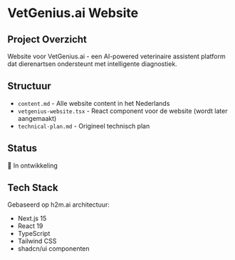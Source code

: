 # VetGenius.ai Website

## Project Overzicht
Website voor VetGenius.ai - een AI-powered veterinaire assistent platform dat dierenartsen ondersteunt met intelligente diagnostiek.

## Structuur
- `content.md` - Alle website content in het Nederlands
- `vetgenius-website.tsx` - React component voor de website (wordt later aangemaakt)
- `technical-plan.md` - Origineel technisch plan

## Status
🚧 In ontwikkeling

## Tech Stack
Gebaseerd op h2m.ai architectuur:
- Next.js 15
- React 19
- TypeScript
- Tailwind CSS
- shadcn/ui componenten
